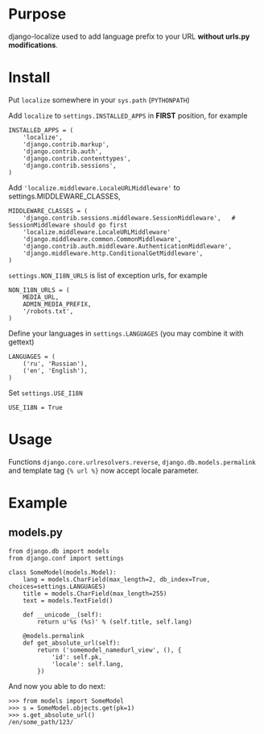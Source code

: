 Purpose
=======

django-localize used to add language prefix to your URL **without urls.py modifications**.

Install
=======

Put `localize` somewhere in your `sys.path` (`PYTHONPATH`)

Add `localize` to `settings.INSTALLED_APPS` in **FIRST** position, for example

    INSTALLED_APPS = (
        'localize',
        'django.contrib.markup',
        'django.contrib.auth',
        'django.contrib.contenttypes',
        'django.contrib.sessions',
    )

Add `'localize.middleware.LocaleURLMiddleware'` to settings.MIDDLEWARE_CLASSES,

    MIDDLEWARE_CLASSES = (
        'django.contrib.sessions.middleware.SessionMiddleware',   # SessionMiddleware should go first
        'localize.middleware.LocaleURLMiddleware'
        'django.middleware.common.CommonMiddleware',
        'django.contrib.auth.middleware.AuthenticationMiddleware',
        'django.middleware.http.ConditionalGetMiddleware',
    )

`settings.NON_I18N_URLS` is list of exception urls, for example

    NON_I18N_URLS = (
        MEDIA_URL,
        ADMIN_MEDIA_PREFIX,
        '/robots.txt',
    )

Define your languages in `settings.LANGUAGES` (you may combine it with gettext)

    LANGUAGES = (
        ('ru', 'Russian'),
        ('en', 'English'),
    )

Set `settings.USE_I18N`

    USE_I18N = True

Usage
=====

Functions `django.core.urlresolvers.reverse`, `django.db.models.permalink` and template tag `{% url %}` now accept locale parameter.

Example
=======

models.py
---------

    from django.db import models
    from django.conf import settings

    class SomeModel(models.Model):
        lang = models.CharField(max_length=2, db_index=True, choices=settings.LANGUAGES)
        title = models.CharField(max_length=255)
        text = models.TextField()

        def __unicode__(self):
            return u'%s (%s)' % (self.title, self.lang)

        @models.permalink
        def get_absolute_url(self):
            return ('somemodel_namedurl_view', (), {
                'id': self.pk,
                'locale': self.lang,
            })

And now you able to do next:

    >>> from models import SomeModel
    >>> s = SomeModel.objects.get(pk=1)
    >>> s.get_absolute_url()
    /en/some_path/123/

